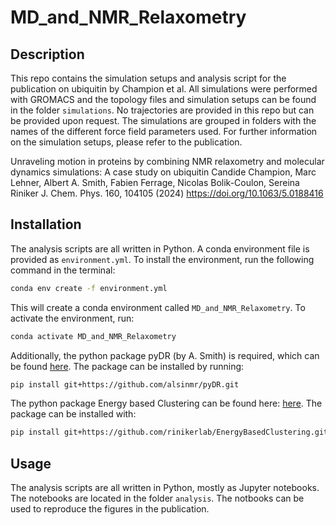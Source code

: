 # MD_and_NMR_Relaxometry

## Description

This repo contains the simulation setups and analysis script for the publication on ubiquitin by Champion et al.
All simulations were performed with GROMACS and the topology files and simulation setups can be found in the folder `simulations`. No trajectories are provided in this repo but can be provided upon request. The simulations are grouped in folders with the names of the different force field parameters used. For further information on the simulation setups, please refer to the publication.

Unraveling motion in proteins by combining NMR relaxometry and molecular dynamics simulations: A case study on ubiquitin
Candide Champion, Marc Lehner, Albert A. Smith, Fabien Ferrage, Nicolas Bolik-Coulon, Sereina Riniker 
J. Chem. Phys. 160, 104105 (2024)
https://doi.org/10.1063/5.0188416

## Installation

The analysis scripts are all written in Python. A conda environment file is provided as `environment.yml`. To install the environment, run the following command in the terminal:

```bash
conda env create -f environment.yml
```

This will create a conda environment called `MD_and_NMR_Relaxometry`. To activate the environment, run:

```bash
conda activate MD_and_NMR_Relaxometry
```

Additionally, the python package pyDR (by A. Smith) is required, which can be found [here](https://github.com/alsinmr/pyDR). The package can be installed by running:

```bash
pip install git+https://github.com/alsinmr/pyDR.git
```

The python package Energy based Clustering can be found here: [here](https://github.com/rinikerlab/EnergyBasedClustering). The package can be installed with:

```bash
pip install git+https://github.com/rinikerlab/EnergyBasedClustering.git
```

## Usage

The analysis scripts are all written in Python, mostly as Jupyter notebooks. The notebooks are located in the folder `analysis`. The notbooks can be used to reproduce the figures in the publication.
